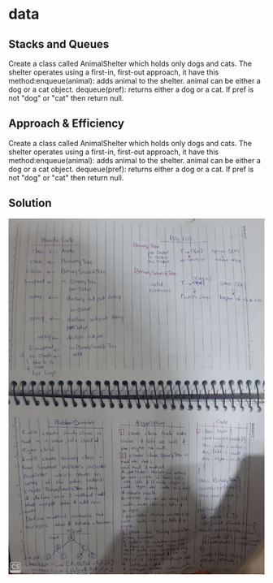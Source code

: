 # data
## Stacks and Queues
Create a class called AnimalShelter which holds only dogs and cats. The shelter operates using a first-in, first-out approach, it have this method:enqueue(animal): adds animal to the shelter. animal can be either a dog or a cat object.
dequeue(pref): returns either a dog or a cat. If pref is not "dog" or "cat" then return null.
## Approach & Efficiency
Create a class called AnimalShelter which holds only dogs and cats. The shelter operates using a first-in, first-out approach, it have this method:enqueue(animal): adds animal to the shelter. animal can be either a dog or a cat object.
dequeue(pref): returns either a dog or a cat. If pref is not "dog" or "cat" then return null.


## Solution
![Solution](/assets/cc15.jpeg)